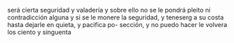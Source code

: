 será cierta seguridad y valadería y sobre ello no se le pondrá pleito ni contradicción alguna y si se le monere la seguridad, y teneserg a su costa hasta dejarle en quieta, y pacifica po- sección, y no puedo hacer le volvera los ciento y singuenta